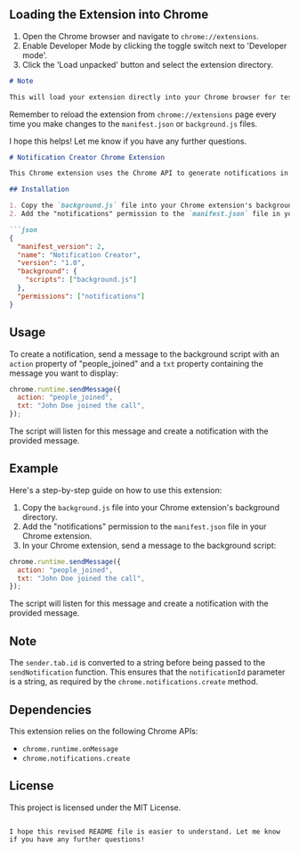 ## Loading the Extension into Chrome

1. Open the Chrome browser and navigate to `chrome://extensions`.
2. Enable Developer Mode by clicking the toggle switch next to 'Developer mode'.
3. Click the 'Load unpacked' button and select the extension directory.

```markdown
# Note

This will load your extension directly into your Chrome browser for testing. The extension will remain installed until you manually remove it. It's a great way to test your extension during development.
```

Remember to reload the extension from `chrome://extensions` page every time you make changes to the `manifest.json` or `background.js` files.

I hope this helps! Let me know if you have any further questions.

```markdown
# Notification Creator Chrome Extension

This Chrome extension uses the Chrome API to generate notifications in the Chrome browser. It listens for a specific message and then creates a notification based on that message.

## Installation

1. Copy the `background.js` file into your Chrome extension's background directory.
2. Add the "notifications" permission to the `manifest.json` file in your Chrome extension:

```json
{
  "manifest_version": 2,
  "name": "Notification Creator",
  "version": "1.0",
  "background": {
    "scripts": ["background.js"]
  },
  "permissions": ["notifications"]
}
```

## Usage

To create a notification, send a message to the background script with an `action` property of "people_joined" and a `txt` property containing the message you want to display:

```javascript
chrome.runtime.sendMessage({
  action: "people_joined",
  txt: "John Doe joined the call",
});
```

The script will listen for this message and create a notification with the provided message.

## Example

Here's a step-by-step guide on how to use this extension:

1. Copy the `background.js` file into your Chrome extension's background directory.
2. Add the "notifications" permission to the `manifest.json` file in your Chrome extension.
3. In your Chrome extension, send a message to the background script:

```javascript
chrome.runtime.sendMessage({
  action: "people_joined",
  txt: "John Doe joined the call",
});
```

The script will listen for this message and create a notification with the provided message.

## Note

The `sender.tab.id` is converted to a string before being passed to the `sendNotification` function. This ensures that the `notificationId` parameter is a string, as required by the `chrome.notifications.create` method.

## Dependencies

This extension relies on the following Chrome APIs:

- `chrome.runtime.onMessage`
- `chrome.notifications.create`

## License

This project is licensed under the MIT License.
```

I hope this revised README file is easier to understand. Let me know if you have any further questions!

